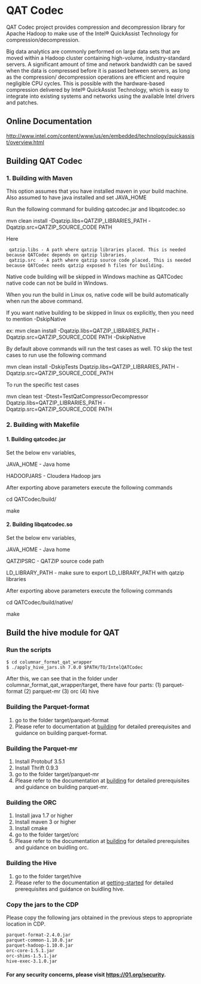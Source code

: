 # QAT Codec

QAT Codec project provides compression and decompression library for Apache
Hadoop to make use of the Intel® QuickAssist Technology for compression/decompression. 

Big data analytics are commonly performed on large data sets that are moved
within a Hadoop cluster containing high-volume, industry-standard servers.
A significant amount of time and network bandwidth can be saved when the data
is compressed before it is passed between servers, as long as the compression/
decompression operations are efficient and require negligible CPU cycles.
This is possible with the hardware-based compression delivered by Intel®
QuickAssist Technology, which is easy to integrate into existing systems
and networks using the available Intel drivers and patches.

## Online Documentation

http://www.intel.com/content/www/us/en/embedded/technology/quickassist/overview.html

## Building QAT Codec

### 1. Building with Maven

This option assumes that you have installed maven in your build machine. Also assumed to have java installed and set JAVA_HOME

Run the following command for building qatcodec.jar and libqatcodec.so

 mvn clean install -Dqatzip.libs=QATZIP_LIBRARIES_PATH -Dqatzip.src=QATZIP_SOURCE_CODE PATH

Here 
     
     qatzip.libs - A path where qatzip libraries placed. This is needed because QATCodec depends on qatzip libraries.
     qatzip.src  - A path where qatzip source code placed. This is needed because QATCodec needs qatzip exposed h files for building.

Native code building will be skipped in Windows machine as QATCodec native code can not be build in Windows.

When you run the build in Linux os, native code will be build automatically when run the above command.

If you want native building to be skipped in linux os explicitly, then you need to mention -DskipNative

 ex: mvn clean install -Dqatzip.libs=QATZIP_LIBRARIES_PATH -Dqatzip.src=QATZIP_SOURCE_CODE PATH -DskipNative

By default above commands will run the test cases as well. TO skip the test cases to run use the following command

 mvn clean install -DskipTests Dqatzip.libs=QATZIP_LIBRARIES_PATH -Dqatzip.src=QATZIP_SOURCE_CODE_PATH

To run the specific test cases

 mvn clean test -Dtest=TestQatCompressorDecompressor Dqatzip.libs=QATZIP_LIBRARIES_PATH -Dqatzip.src=QATZIP_SOURCE_CODE PATH


### 2. Building with Makefile
  
#### 1. Building qatcodec.jar
Set the below env variables,

  JAVA_HOME - Java home

  HADOOPJARS - Cloudera Hadoop jars

After exporting above parameters execute the following commands

  cd QATCodec/build/

  make


#### 2. Building libqatcodec.so

Set the below env variables,

  JAVA_HOME - Java home

  QATZIPSRC - QATZIP source code path

  LD_LIBRARY_PATH - make sure to export LD_LIBRARY_PATH with qatzip libraries

After exporting above parameters execute the following commands

  cd QATCodec/build/native/

  make

## Build the hive module for QAT 
### Run the scripts    
    $ cd columnar_format_qat_wrapper
    $ ./apply_hive_jars.sh 7.0.0 $PATH/TO/IntelQATCodec

After this, we can see that in the folder under columnar_format_qat_wrapper/target, there have four parts: (1) parquet-format (2) parquet-mr (3) orc (4) hive
### Building the Parquet-format
1. go to the folder target/parquet-format
2. Please refer to documentation at
[building](https://github.com/apache/parquet-format/tree/apache-parquet-format-2.4.0#building)
for detailed prerequisites and guidance on building parquet-format.

### Building the Parquet-mr
1. Install Protobuf 3.5.1
2. Install Thrift 0.9.3
3. go to the folder target/parquet-mr
4. Please refer to the documentation at
   [building](https://github.com/apache/parquet-mr/tree/apache-parquet-1.10.0#building)
   for detailed prerequisites and guidance on building parquet-mr.

### Building the ORC
1. Install java 1.7 or higher
2. Install maven 3 or higher
3. Install cmake
4. go to the folder target/orc
5. Please refer to the documentation at [building](https://github.com/apache/orc/tree/rel/release-1.5.1#building) for detailed prerequisites and guidance on buidling orc.

### Building the Hive
1. go to the folder target/hive
2. Please refer to the documentation at [getting-started](https://github.com/apache/hive#getting-started) for detailed prerequisites and guidance on buidling hive.

### Copy the jars to the CDP
Please copy the following jars obtained in the previous steps to appropriate location in CDP.
```
parquet-format-2.4.0.jar
parquet-common-1.10.0.jar
parquet-hadoop-1.10.0.jar
orc-core-1.5.1.jar
orc-shims-1.5.1.jar
hive-exec-3.1.0.jar
```
#### For any security concerns, please visit https://01.org/security.